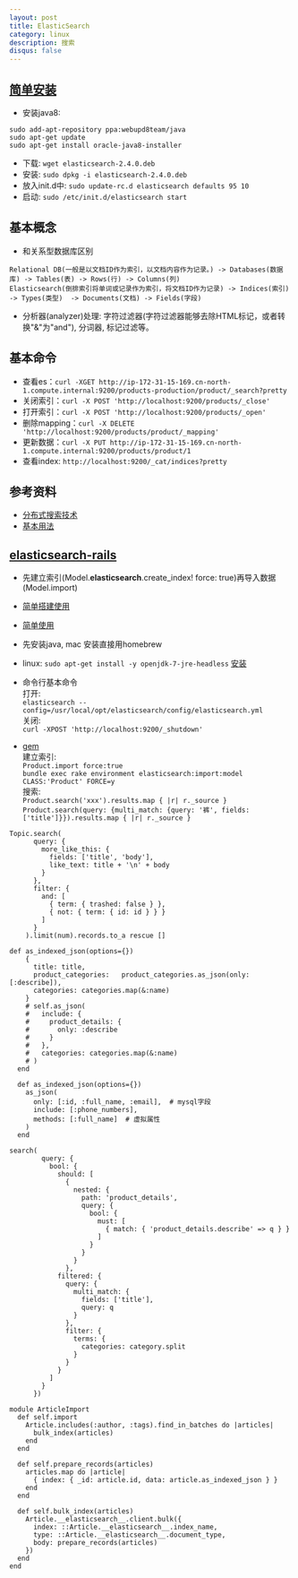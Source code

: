 ```yaml
---
layout: post
title: ElasticSearch
category: linux
description: 搜索
disqus: false
---
```


## [简单安装](https://www.elastic.co/downloads/elasticsearch)
* 安装java8:

```
sudo add-apt-repository ppa:webupd8team/java
sudo apt-get update
sudo apt-get install oracle-java8-installer
```
* 下载:  `wget elasticsearch-2.4.0.deb`
* 安装:  `sudo dpkg -i elasticsearch-2.4.0.deb`
* 放入init.d中:  `sudo update-rc.d elasticsearch defaults 95 10`
* 启动:  `sudo /etc/init.d/elasticsearch start`


## 基本概念
* 和关系型数据库区别

```
Relational DB(一般是以文档ID作为索引，以文档内容作为记录。) -> Databases(数据库) -> Tables(表) -> Rows(行) -> Columns(列)
Elasticsearch(倒排索引将单词或记录作为索引，将文档ID作为记录) -> Indices(索引)   -> Types(类型)  -> Documents(文档) -> Fields(字段)
```
* 分析器(analyzer)处理: 字符过滤器(字符过滤器能够去除HTML标记，或者转换"&"为"and"), 分词器, 标记过滤等。


## 基本命令

* 查看es：`curl -XGET http://ip-172-31-15-169.cn-north-1.compute.internal:9200/products-production/product/_search?pretty`
* 关闭索引：`curl -X POST 'http://localhost:9200/products/_close'`
* 打开索引：`curl -X POST 'http://localhost:9200/products/_open'`
* 删除mapping：`curl -X DELETE 'http://localhost:9200/products/product/_mapping'`
* 更新数据：`curl -X PUT http://ip-172-31-15-169.cn-north-1.compute.internal:9200/products/product/1`
* 查看index: `http://localhost:9200/_cat/indices?pretty`


## 参考资料
* [分布式搜索技术](http://www.searchtech.pro/)
* [基本用法](http://es.xiaoleilu.com/030_Data/05_Document.html)

## [elasticsearch-rails]()
* 先建立索引(Model.__elasticsearch__.create_index! force: true)再导入数据(Model.import)

* [简单搭建使用](http://www.cnblogs.com/lishouguang/p/4560930.html)

* [简单使用](http://es.xiaoleilu.com/010_Intro/10_Installing_ES.html)
* 先安装java, mac 安装直接用homebrew
* linux: `sudo apt-get install -y openjdk-7-jre-headless` [安装](https://www.elastic.co/guide/en/elasticsearch/reference/current/setup-repositories.html)   
* 命令行基本命令   
打开:   
`elasticsearch --config=/usr/local/opt/elasticsearch/config/elasticsearch.yml`   
关闭:    
`curl -XPOST 'http://localhost:9200/_shutdown'`   
* [gem](https://github.com/elastic/elasticsearch-rails)  
建立索引:   
`Product.import force:true`   
`bundle exec rake environment elasticsearch:import:model CLASS:'Product' FORCE=y`   
搜索:    
`Product.search('xxx').results.map { |r| r._source }`   
`Product.search(query: {multi_match: {query: '裤', fields: ['title']}}).results.map { |r| r._source }`
```
Topic.search(
      query: {
        more_like_this: {
          fields: ['title', 'body'],
          like_text: title + '\n' + body
        }
      },
      filter: {
        and: [
          { term: { trashed: false } },
          { not: { term: { id: id } } }
        ]
      }
    ).limit(num).records.to_a rescue []
```

```
def as_indexed_json(options={})
    {
      title: title,
      product_categories:   product_categories.as_json(only: [:describe]),
      categories: categories.map(&:name)
    }
    # self.as_json(
    #   include: {
    #     product_details: {
    #       only: :describe
    #     }
    #   },
    #   categories: categories.map(&:name)
    # )
  end

  def as_indexed_json(options={})
    as_json(
      only: [:id, :full_name, :email],  # mysql字段
      include: [:phone_numbers],
      methods: [:full_name]  # 虚拟属性
    )
  end
```

```
search(
        query: {
          bool: {
            should: [
              {
                nested: {
                  path: 'product_details',
                  query: {
                    bool: {
                      must: [
                        { match: { 'product_details.describe' => q } }
                      ]
                    }
                  }
                }
              },
            filtered: {
              query: {
                multi_match: {
                  fields: ['title'],
                  query: q
                }
              },
              filter: {
                terms: {
                  categories: category.split
                }
              }
            }
          ]
        }
      })
```


```
module ArticleImport
  def self.import
    Article.includes(:author, :tags).find_in_batches do |articles|
      bulk_index(articles)
    end
  end

  def self.prepare_records(articles)
    articles.map do |article|
      { index: { _id: article.id, data: article.as_indexed_json } }
    end
  end

  def self.bulk_index(articles)
    Article.__elasticsearch__.client.bulk({
      index: ::Article.__elasticsearch__.index_name,
      type: ::Article.__elasticsearch__.document_type,
      body: prepare_records(articles)
    })
  end
end
```